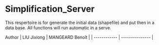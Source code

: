 # Simplification_Server

This respertoire is for generate the initial data (shapefile) and put then in a data base.
All functions will run automatic in a serve.


Author
| LIU Jixiong  | MANGEARD Benoît |
| ------------ | --------------- |
